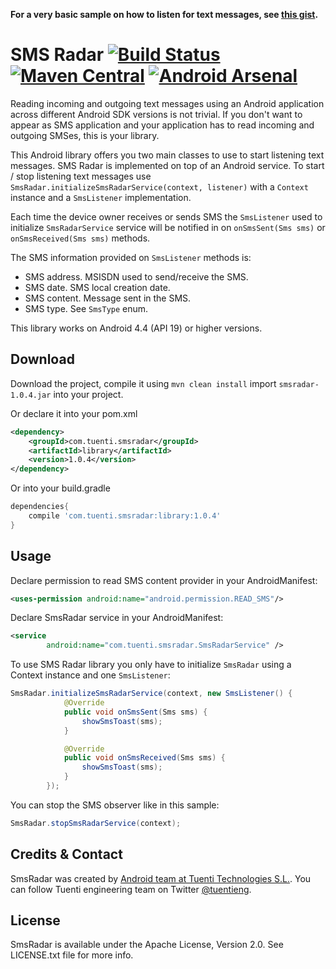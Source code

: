 **For a very basic sample on how to listen for text messages, see [this gist](https://gist.github.com/mc0239/b016667f4fa5bc5228214ea0514ec2a6).**

# SMS Radar [![Build Status](https://travis-ci.org/tuenti/SmsRadar.svg?branch=master)](https://travis-ci.org/tuenti/SmsRadar) [![Maven Central](https://maven-badges.herokuapp.com/maven-central/com.tuenti.smsradar/library/badge.svg)](https://maven-badges.herokuapp.com/maven-central/com.tuenti.smsradar/library) [![Android Arsenal](https://img.shields.io/badge/Android%20Arsenal-SmsRadar-brightgreen.svg?style=flat)](https://android-arsenal.com/details/1/1328)

Reading incoming and outgoing text messages using an Android application across different Android SDK versions is not trivial. If you don't want to appear as SMS application and your application has to read incoming and outgoing SMSes, this is your library.

This Android library offers you two main classes to use to start listening text messages. SMS Radar is implemented on top of an Android service. To start / stop listening text messages use ``SmsRadar.initializeSmsRadarService(context, listener)`` with a ``Context`` instance and a ``SmsListener`` implementation.

Each time the device owner receives or sends SMS the ``SmsListener`` used to initialize ``SmsRadarService`` service will be notified in on ``onSmsSent(Sms sms)`` or ``onSmsReceived(Sms sms)`` methods.

The SMS information provided on ``SmsListener`` methods is:

* SMS address. MSISDN used to send/receive the SMS.
* SMS date. SMS local creation date.
* SMS content. Message sent in the SMS.
* SMS type.  See ``SmsType`` enum.

This library works on Android 4.4 (API 19) or higher versions.

Download
--------

Download the project, compile it using ```mvn clean install``` import ``smsradar-1.0.4.jar`` into your project.

Or declare it into your pom.xml

```xml
<dependency>
    <groupId>com.tuenti.smsradar</groupId>
    <artifactId>library</artifactId>
    <version>1.0.4</version>
</dependency>
```


Or into your build.gradle
```groovy
dependencies{
    compile 'com.tuenti.smsradar:library:1.0.4'
}
```


Usage
-----

Declare permission to read SMS content provider in your AndroidManifest:

```xml
<uses-permission android:name="android.permission.READ_SMS"/>
```

Declare SmsRadar service in your AndroidManifest:

```xml
<service
		android:name="com.tuenti.smsradar.SmsRadarService" />
```

To use SMS Radar library you only have to initialize ``SmsRadar`` using a Context instance and one ``SmsListener``:

```java
SmsRadar.initializeSmsRadarService(context, new SmsListener() {
			@Override
			public void onSmsSent(Sms sms) {
				showSmsToast(sms);
			}

			@Override
			public void onSmsReceived(Sms sms) {
				showSmsToast(sms);
			}
		});
```

You can stop the SMS observer like in this sample:

```java
SmsRadar.stopSmsRadarService(context);
```

Credits & Contact
-----------------

SmsRadar was created by [Android team at Tuenti Technologies S.L.](http://github.com/tuenti). You can follow Tuenti
engineering team on Twitter [@tuentieng](http://twitter.com/tuentieng).


License
-------

SmsRadar is available under the Apache License, Version 2.0. See LICENSE.txt file for more info.
